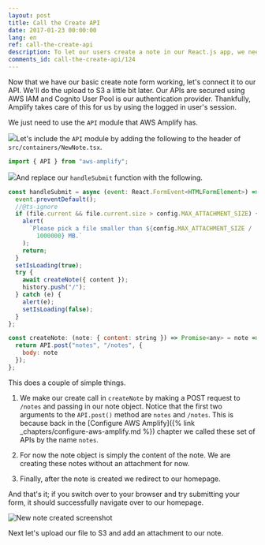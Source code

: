 ```yaml
---
layout: post
title: Call the Create API
date: 2017-01-23 00:00:00
lang: en
ref: call-the-create-api
description: To let our users create a note in our React.js app, we need to connect our form to our serverless API backend. We are going to use AWS Amplify's API module for this.
comments_id: call-the-create-api/124
---
```


Now that we have our basic create note form working, let's connect it to our API. We'll do the upload to S3 a little bit later. Our APIs are secured using AWS IAM and Cognito User Pool is our authentication provider. Thankfully, Amplify takes care of this for us by using the logged in user's session.

We just need to use the `API` module that AWS Amplify has.

<img class="code-marker" src="/assets/s.png" />Let's include the `API` module by adding the following to the header of `src/containers/NewNote.tsx`.

```javascript
import { API } from "aws-amplify";
```

<img class="code-marker" src="/assets/s.png" />And replace our `handleSubmit` function with the following.

```javascript
const handleSubmit = async (event: React.FormEvent<HTMLFormElement>) => {
  event.preventDefault();
  //@ts-ignore
  if (file.current && file.current.size > config.MAX_ATTACHMENT_SIZE) {
    alert(
      `Please pick a file smaller than ${config.MAX_ATTACHMENT_SIZE /
        1000000} MB.`
    );
    return;
  }
  setIsLoading(true);
  try {
    await createNote({ content });
    history.push("/");
  } catch (e) {
    alert(e);
    setIsLoading(false);
  }
};

const createNote: (note: { content: string }) => Promise<any> = note => {
  return API.post("notes", "/notes", {
    body: note
  });
};
```

This does a couple of simple things.

1. We make our create call in `createNote` by making a POST request to `/notes` and passing in our note object. Notice that the first two arguments to the `API.post()` method are `notes` and `/notes`. This is because back in the [Configure AWS Amplify]({% link _chapters/configure-aws-amplify.md %}) chapter we called these set of APIs by the name `notes`.

2. For now the note object is simply the content of the note. We are creating these notes without an attachment for now.

3. Finally, after the note is created we redirect to our homepage.

And that's it; if you switch over to your browser and try submitting your form, it should successfully navigate over to our homepage.

![New note created screenshot](/assets/new-note-created.png)

Next let's upload our file to S3 and add an attachment to our note.
